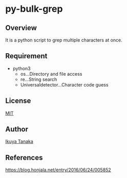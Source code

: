 # py-bulk-grep

## Overview

It is a python script to grep multiple characters at once.

## Requirement

- python3
  - os...Directory and file access
  - re...String search
  - Universaldetector...Character code guess


## License
[MIT](https://github.com/i-tanaka730/py-bulk-grep/blob/main/LICENSE)

## Author
[Ikuya Tanaka](https://github.com/i-tanaka730)

## References
https://blog.honjala.net/entry/2016/06/24/005852
